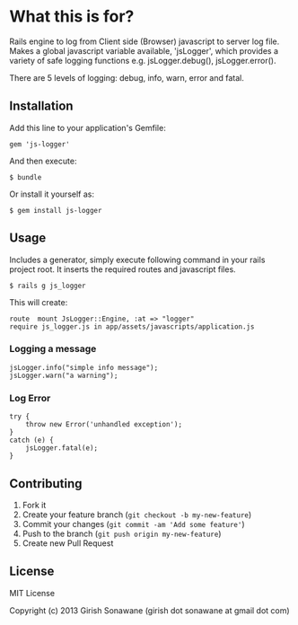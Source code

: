 # What this is for?

Rails engine to log from Client side (Browser) javascript to server log file. Makes a global javascript variable available, 'jsLogger', which provides a variety of safe logging functions e.g. jsLogger.debug(), jsLogger.error().

There are 5 levels of logging: debug, info, warn, error and fatal.

## Installation

Add this line to your application's Gemfile:

    gem 'js-logger'

And then execute:

    $ bundle

Or install it yourself as:

    $ gem install js-logger

## Usage

Includes a generator, simply execute following command in your rails project root. It inserts the required routes and javascript files.

    $ rails g js_logger

This will create:

    route  mount JsLogger::Engine, :at => "logger"
    require js_logger.js in app/assets/javascripts/application.js


### Logging a message

    jsLogger.info("simple info message");
    jsLogger.warn("a warning");

### Log Error

    try {
        throw new Error('unhandled exception');
    }
    catch (e) {
        jsLogger.fatal(e);
    }

## Contributing

1. Fork it
2. Create your feature branch (`git checkout -b my-new-feature`)
3. Commit your changes (`git commit -am 'Add some feature'`)
4. Push to the branch (`git push origin my-new-feature`)
5. Create new Pull Request

## License
MIT License

Copyright (c) 2013 Girish Sonawane (girish dot sonawane at gmail dot com)

